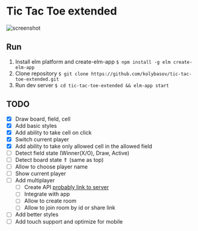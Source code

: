 # Tic Tac Toe extended

![screenshot]( https://i.imgur.com/l1ERsI7.png )

## Run

1. Install elm platform and create-elm-app `$ npm install -g elm create-elm-app`
2. Clone repository `$ git clone https://github.com/kolybasov/tic-tac-toe-extended.git`
3. Run dev server `$ cd tic-tac-toe-extended && elm-app start`

## TODO

* [x] Draw board, field, cell
* [x] Add basic styles
* [x] Add ability to take cell on click
* [x] Switch current player
* [x] Add ability to take only allowed cell in the allowed field
* [ ] Detect field state (Winner(X/O), Draw, Active)
* [ ] Detect board state ⇑ (same as top)
* [ ] Allow to choose player name
* [ ] Show current player
* [ ] Add multiplayer
  * [ ] Create API [probably link to server](https://gihub.com/kolybasov/tic-tac-toe-extended-server)
  * [ ] Integrate with app
  * [ ] Allow to create room
  * [ ] Allow to join room by id or share link
* [ ] Add better styles
* [ ] Add touch support and optimize for mobile
